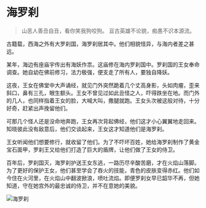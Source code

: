 # 海罗刹

> 山恶人善丑自丑，看你笑我狗咬狗。
> 亘古英雄不论貌，痴愚不识本源流。

古籍载，西海之外有大罗刹国，海罗刹居其中。他们相貌怪异，与海内者差之甚远。

某年，海边有座庙宇传出有海妖作祟。这庙修在海内罗刹国中。罗刹国的王女奉命调查。她自幼在佛前修习，法力极强，便支走了所有人，要独自降妖。

这夜，王女在佛堂中大声诵经，就见门外突然跪着几个丈高身影，头如肉瘤，歪来斜口，鼻有三孔，眼生额头。王女不曾见过如此丑怪之人，吓得跌坐在地。而门外的几人，也同样指着王女的脸，大喊大叫，撒腿就跑。王女头次被这般对待，十分好奇，赶紧出声挽留他们。

可那几个怪人还是没命地奔跑，王女再次背起佛经，他们这才小心翼翼地走回来。知晓彼此没有敌意后，他们交谈起来，王女这才知道他们是海罗刹。

王女听闻他们想要修行，就收留了他们。为了不吓坏百姓，她给海罗刹制作了黄金宝石面甲，罗刹王又给他们打造了巨大的盾牌，让他们做了王女的侍卫。

百年后，罗刹国灭，海罗刹护送王女东逃，一路历尽辛酸苦磨，才在火焰山落脚。为了更好的保护王女，他们甚至学会了吞火的技能，青色的皮肤变得赤红。他们如今住在火河里，在火焰山中翻波掀浪，喷吐流焰。即便罗刹女早已韶华不再，但她知道，守在她宫外的最忠诚的侍卫，并不在意她的美貌。

![海罗刹](/image-20240827220947554.png)